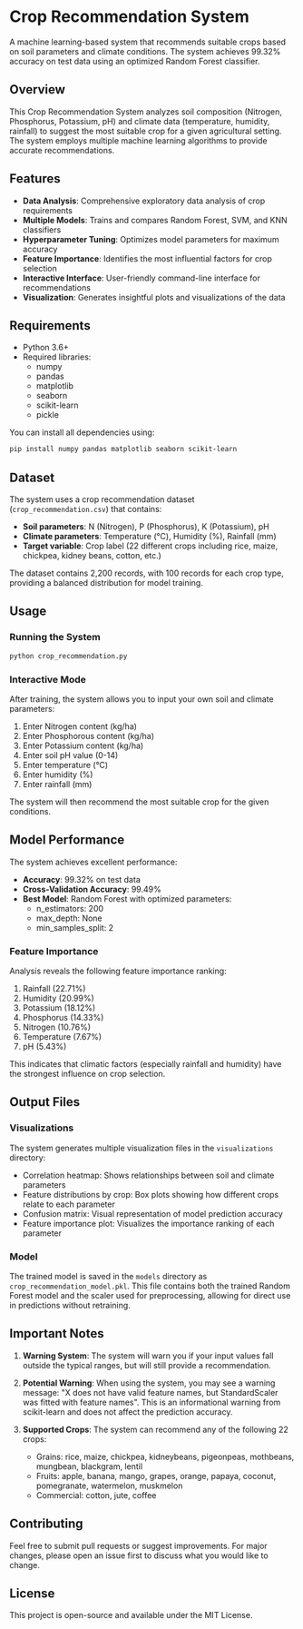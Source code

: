 # Crop Recommendation System

A machine learning-based system that recommends suitable crops based on soil parameters and climate conditions. The system achieves 99.32% accuracy on test data using an optimized Random Forest classifier.

## Overview

This Crop Recommendation System analyzes soil composition (Nitrogen, Phosphorus, Potassium, pH) and climate data (temperature, humidity, rainfall) to suggest the most suitable crop for a given agricultural setting. The system employs multiple machine learning algorithms to provide accurate recommendations.

## Features

- **Data Analysis**: Comprehensive exploratory data analysis of crop requirements
- **Multiple Models**: Trains and compares Random Forest, SVM, and KNN classifiers
- **Hyperparameter Tuning**: Optimizes model parameters for maximum accuracy
- **Feature Importance**: Identifies the most influential factors for crop selection
- **Interactive Interface**: User-friendly command-line interface for recommendations
- **Visualization**: Generates insightful plots and visualizations of the data

## Requirements

- Python 3.6+
- Required libraries:
  - numpy
  - pandas
  - matplotlib
  - seaborn
  - scikit-learn
  - pickle

You can install all dependencies using:

```bash
pip install numpy pandas matplotlib seaborn scikit-learn
```

## Dataset

The system uses a crop recommendation dataset (`crop_recommendation.csv`) that contains:

- **Soil parameters**: N (Nitrogen), P (Phosphorus), K (Potassium), pH
- **Climate parameters**: Temperature (°C), Humidity (%), Rainfall (mm)
- **Target variable**: Crop label (22 different crops including rice, maize, chickpea, kidney beans, cotton, etc.)

The dataset contains 2,200 records, with 100 records for each crop type, providing a balanced distribution for model training.

## Usage

### Running the System

```bash
python crop_recommendation.py
```

### Interactive Mode

After training, the system allows you to input your own soil and climate parameters:

1. Enter Nitrogen content (kg/ha)
2. Enter Phosphorous content (kg/ha)
3. Enter Potassium content (kg/ha)
4. Enter soil pH value (0-14)
5. Enter temperature (°C)
6. Enter humidity (%)
7. Enter rainfall (mm)

The system will then recommend the most suitable crop for the given conditions.

## Model Performance

The system achieves excellent performance:

- **Accuracy**: 99.32% on test data
- **Cross-Validation Accuracy**: 99.49% 
- **Best Model**: Random Forest with optimized parameters:
  - n_estimators: 200
  - max_depth: None
  - min_samples_split: 2

### Feature Importance

Analysis reveals the following feature importance ranking:
1. Rainfall (22.71%)
2. Humidity (20.99%)
3. Potassium (18.12%)
4. Phosphorus (14.33%)
5. Nitrogen (10.76%)
6. Temperature (7.67%)
7. pH (5.43%)

This indicates that climatic factors (especially rainfall and humidity) have the strongest influence on crop selection.

## Output Files

### Visualizations
The system generates multiple visualization files in the `visualizations` directory:
- Correlation heatmap: Shows relationships between soil and climate parameters
- Feature distributions by crop: Box plots showing how different crops relate to each parameter
- Confusion matrix: Visual representation of model prediction accuracy
- Feature importance plot: Visualizes the importance ranking of each parameter

### Model
The trained model is saved in the `models` directory as `crop_recommendation_model.pkl`. This file contains both the trained Random Forest model and the scaler used for preprocessing, allowing for direct use in predictions without retraining.

## Important Notes

1. **Warning System**: The system will warn you if your input values fall outside the typical ranges, but will still provide a recommendation.

2. **Potential Warning**: When using the system, you may see a warning message: "X does not have valid feature names, but StandardScaler was fitted with feature names". This is an informational warning from scikit-learn and does not affect the prediction accuracy.

3. **Supported Crops**: The system can recommend any of the following 22 crops:
   - Grains: rice, maize, chickpea, kidneybeans, pigeonpeas, mothbeans, mungbean, blackgram, lentil
   - Fruits: apple, banana, mango, grapes, orange, papaya, coconut, pomegranate, watermelon, muskmelon
   - Commercial: cotton, jute, coffee

## Contributing

Feel free to submit pull requests or suggest improvements. For major changes, please open an issue first to discuss what you would like to change.

## License

This project is open-source and available under the MIT License.